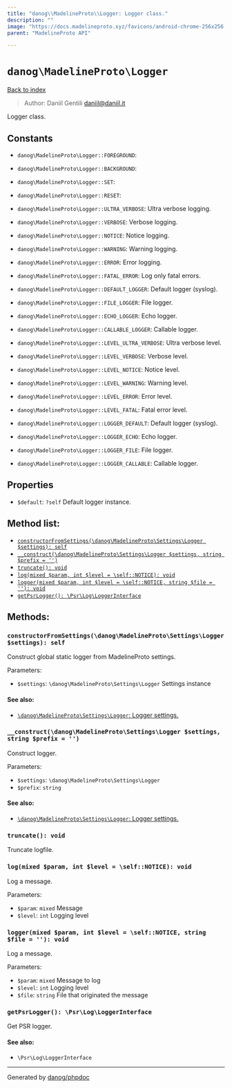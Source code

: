 ```yaml
---
title: "danog\\MadelineProto\\Logger: Logger class."
description: ""
image: "https://docs.madelineproto.xyz/favicons/android-chrome-256x256.png"
parent: "MadelineProto API"

---
```

# `danog\MadelineProto\Logger`
[Back to index](../../index.html)

> Author: Daniil Gentili <daniil@daniil.it>  
  

Logger class.  




## Constants
* `danog\MadelineProto\Logger::FOREGROUND`: 

* `danog\MadelineProto\Logger::BACKGROUND`: 

* `danog\MadelineProto\Logger::SET`: 

* `danog\MadelineProto\Logger::RESET`: 

* `danog\MadelineProto\Logger::ULTRA_VERBOSE`: Ultra verbose logging.

* `danog\MadelineProto\Logger::VERBOSE`: Verbose logging.

* `danog\MadelineProto\Logger::NOTICE`: Notice logging.

* `danog\MadelineProto\Logger::WARNING`: Warning logging.

* `danog\MadelineProto\Logger::ERROR`: Error logging.

* `danog\MadelineProto\Logger::FATAL_ERROR`: Log only fatal errors.

* `danog\MadelineProto\Logger::DEFAULT_LOGGER`: Default logger (syslog).

* `danog\MadelineProto\Logger::FILE_LOGGER`: File logger.

* `danog\MadelineProto\Logger::ECHO_LOGGER`: Echo logger.

* `danog\MadelineProto\Logger::CALLABLE_LOGGER`: Callable logger.

* `danog\MadelineProto\Logger::LEVEL_ULTRA_VERBOSE`: Ultra verbose level.

* `danog\MadelineProto\Logger::LEVEL_VERBOSE`: Verbose level.

* `danog\MadelineProto\Logger::LEVEL_NOTICE`: Notice level.

* `danog\MadelineProto\Logger::LEVEL_WARNING`: Warning level.

* `danog\MadelineProto\Logger::LEVEL_ERROR`: Error level.

* `danog\MadelineProto\Logger::LEVEL_FATAL`: Fatal error level.

* `danog\MadelineProto\Logger::LOGGER_DEFAULT`: Default logger (syslog).

* `danog\MadelineProto\Logger::LOGGER_ECHO`: Echo logger.

* `danog\MadelineProto\Logger::LOGGER_FILE`: File logger.

* `danog\MadelineProto\Logger::LOGGER_CALLABLE`: Callable logger.

## Properties
* `$default`: `?self` Default logger instance.

## Method list:
* [`constructorFromSettings(\danog\MadelineProto\Settings\Logger $settings): self`](#constructorFromSettings)
* [`__construct(\danog\MadelineProto\Settings\Logger $settings, string $prefix = '')`](#__construct)
* [`truncate(): void`](#truncate)
* [`log(mixed $param, int $level = \self::NOTICE): void`](#log)
* [`logger(mixed $param, int $level = \self::NOTICE, string $file = ''): void`](#logger)
* [`getPsrLogger(): \Psr\Log\LoggerInterface`](#getPsrLogger)

## Methods:
### <a name="constructorFromSettings"></a> `constructorFromSettings(\danog\MadelineProto\Settings\Logger $settings): self`

Construct global static logger from MadelineProto settings.


Parameters:

* `$settings`: `\danog\MadelineProto\Settings\Logger` Settings instance  


#### See also: 
* [`\danog\MadelineProto\Settings\Logger`: Logger settings.](../../danog/MadelineProto/Settings/Logger.html)




### <a name="__construct"></a> `__construct(\danog\MadelineProto\Settings\Logger $settings, string $prefix = '')`

Construct logger.


Parameters:

* `$settings`: `\danog\MadelineProto\Settings\Logger`   
* `$prefix`: `string`   


#### See also: 
* [`\danog\MadelineProto\Settings\Logger`: Logger settings.](../../danog/MadelineProto/Settings/Logger.html)




### <a name="truncate"></a> `truncate(): void`

Truncate logfile.



### <a name="log"></a> `log(mixed $param, int $level = \self::NOTICE): void`

Log a message.


Parameters:

* `$param`: `mixed` Message  
* `$level`: `int` Logging level  



### <a name="logger"></a> `logger(mixed $param, int $level = \self::NOTICE, string $file = ''): void`

Log a message.


Parameters:

* `$param`: `mixed` Message to log  
* `$level`: `int` Logging level  
* `$file`: `string` File that originated the message  



### <a name="getPsrLogger"></a> `getPsrLogger(): \Psr\Log\LoggerInterface`

Get PSR logger.


#### See also: 
* `\Psr\Log\LoggerInterface`




---
Generated by [danog/phpdoc](https://phpdoc.daniil.it)

